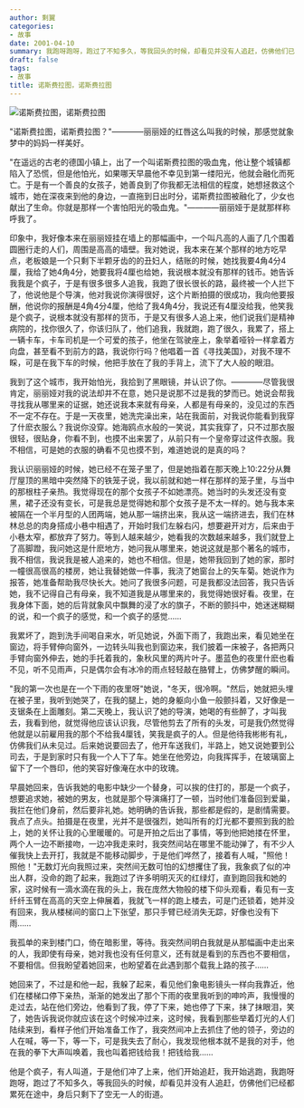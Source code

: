 ```yaml
---
author: 剩翼
categories:
- 故事
date: 2001-04-10
summary: 我跑呀跑呀，跑过了不知多久，等我回头的时候，却看见并没有人追赶，仿佛他们已经都累死在途中，身后只剩下了空无一人的街道。
draft: false
tags:
- 故事
title: 诺斯费拉图，诺斯费拉图
---
```


![诺斯费拉图，诺斯费拉图](/img/Nosferatu/Nosferatu.jpg)

"诺斯费拉图，诺斯费拉图？"————丽丽娅的红唇这么叫我的时候，那感觉就象梦中的妈妈一样美好。

"在遥远的古老的德国小镇上，出了一个叫诺斯费拉图的吸血鬼，他让整个城镇都陷入了恐慌，但是他怕光，如果哪天早晨他不幸见到第一缕阳光，他就会融化而死亡。于是有一个善良的女孩子，她善良到了你我都无法相信的程度，她想拯救这个城市，她在深夜来到他的身边，一直拖到日出时分，诺斯费拉图被融化了，少女也献出了生命。你就是那样一个害怕阳光的吸血鬼。"————丽丽娅于是就那样称呼我了。

印象中，我好像本来在丽丽娅挂在墙上的那幅画中，一个叫凡高的人画了几个围着圆圈行走的人们，周围是高高的墙壁。我对她说，我本来在某个那样的地方吃早点，老板娘是一个只剩下半颗牙齿的的丑妇人，结账的时候，她找我要4角4分4厘，我给了她4角4分，她要我将4厘也给她，我说根本就没有那样的钱币。她告诉我我是个疯子，于是有很多很多人追我，我跑了很长很长的路，最终被一个人拦下了，他说他是个导演，他对我说你演得很好，这个片断拍摄的很成功，我向他要报酬，他说你的报酬是4角4分4厘，他给了我4角4分，我说还有4厘没给我，他笑我是个疯子，说根本就没有那样的货币，于是又有很多人追上来，他们说我们是精神病院的，找你很久了，你该归队了，他们追我，我就跑，跑了很久，我累了，搭上一辆卡车，卡车司机是一个可爱的孩子，他坐在驾驶座上，象举着哑铃一样拿着方向盘，甚至看不到前方的路，我说你行吗？他唱着一首《寻找美国》，对我不理不睬，可是在我下车的时候，他把手放在了我的手背上，流下了大人般的眼泪。

我到了这个城市，我开始怕光，我拾到了黑眼镜，并认识了你。————尽管我很肯定，丽丽娅对我的说法却并不在意，她只是说那不过是我的梦而已。她说会帮我寻找我从哪里来的证据，她还说我本来就有母亲，人都是有母亲的，没见过的东西不一定不存在。于是一天夜里，她洗完澡出来，站在我面前，对我说你能看到我穿了什麽衣服么？我说你没穿。她海鸥点水般的一笑说，其实我穿了，只不过那衣服很轻，很贴身，你看不到，也摸不出来罢了，从前只有一个皇帝穿过这件衣服。我不相信，可是她的衣服的确看不见也摸不到，难道她说的是真的吗？

我认识丽丽娅的时候，她已经不在笼子里了，但是她指着在那天晚上10:22分从舞厅屋顶的黑暗中突然降下的铁笼子说，我以前就和她一样在那样的笼子里，与当中的那根柱子亲热。我觉得现在的那个女孩子不如她漂亮。她当时的头发还没有变黑，裙子还没有变长，可是我总是觉得她和那个女孩子是不太一样的。她与我本来被隔在一个半月型的人团两端，她从那一端挤出来，我从这一端挤进去，我们在林林总总的肉身搭成小巷中相遇了，开始时我们左躲右闪，想要避开对方，后来由于小巷太窄，都放弃了努力。等到人越来越少，她看我的次数越来越多，我们就登上了高脚蹬，我问她这是什麽地方，她问我从哪里来，她说这就是那个著名的城市，我不相信，我说我是被人追来的，她也不相信。但是，她带我回到了她的家，那时一幢很高很高的楼房，她让我替她做一件事，我浇了她窗台上的矢车菊。她说作为报答，她准备帮助我尽快长大。她问了我很多问题，可是我都没法回答，我只告诉她，我不记得自己有母亲，我不知道我是从哪里来的，我觉得她很好看。夜里，在我身体下面，她的后背就象风中飘舞的浸了水的旗子，不断的颤抖中，她迷迷糊糊的说，和一个疯子的感觉，和一个疯子的感觉……

我累坏了，跑到洗手间喝自来水，听见她说，外面下雨了，我跑出来，看见她坐在窗边，将手臂伸向窗外，一边转头叫我也到窗边来，我们披着一床被子，各把两只手臂向窗外伸去，她的手托着我的，象秋风里的两片叶子。墨蓝色的夜里什麽也看不见，听不见雨声，只是偶尔会有冰冷的雨点轻轻敲在胳臂上，仿佛梦醒的瞬间。

"我的第一次也是在一个下雨的夜里呀"她说，"冬天，很冷啊。"然后，她就把头埋在被子里，我听到她哭了，在我的腿上，她的身躯向小鱼一般颤抖着，又好像是一支锯条在上面雕刻。第二天晚上，我认识了她的导演，她喝的有些醉了，才叫我去，我看到他，就觉得他应该认识我，尽管他剪去了所有的头发，可是我仍然觉得他就是以前雇用我的那个不给我4厘钱，笑我是疯子的人。但是他待我彬彬有礼，仿佛我们从未见过。后来她说要回去了，他开车送我们，半路上，她又说她要到公司去，于是到家时只有我一个人下了车。她坐在他旁边，向我挥挥手，在玻璃窗上留下了一个唇印，他的笑容好像淹在水中的玫瑰。

早晨她回来，告诉我她的电影中缺少一个替身，可以挨的住打的，那是一个疯子，想要追求她，被她的男友，也就是那个导演痛打了一顿，当时他们准备回到爱巢，我拦在他们身前，然后要非礼她。她明确的告诉我，那些都是假的，是剧情需要。我点了点头。拍摄是在夜里，光并不是很强烈，她叫所有的灯光都不要照到我的脸上，她的关怀让我的心里暖暖的。可是开拍之后出了事情，等到他把她搂在怀里，两个人一边不断接吻，一边冲我走来时，我突然间站在哪里不能动弹了，有不少人催我快上去开打，我就是不能移动脚步，于是他们哗然了，接着有人喊，"照他！照他！"无数灯光向我照过来，突然间无数可怕的幻想攫住了我，我象疯了似的冲出人群，没命的跑了起来，我跑过了许多明明灭灭的红绿灯，直到跑回我和她的家，这时候有一滴水滴在我的头上，我在庞然大物般的楼下仰头观看，看见有一支纤纤玉臂在高高的天空上伸展着，我就飞一样的跑上楼去，可是门还锁着，她并没有回来，我从楼梯间的窗口上下张望，那只手臂已经消失无踪，好像也没有下雨……

我孤单的来到楼门口，倚在暗影里，等待。我突然间明白我就是从那幅画中走出来的人，我即使有母亲，她对我也没有任何意义，还有就是看到的东西也不要相信，不要相信。但我盼望着她回来，也盼望着在此遇到那个载我上路的孩子……

她回来了，不过是和他一起，我躲了起来，看见他们象电影镜头一样向我靠近，他们在楼梯口停下亲热，渐渐的她发出了那个下雨的夜里我听到的呻吟声，我慢慢的走过去，站在他们旁边，他看到了我，停了下来，她也停了下来，抹了抹眼泪，笑了，她告诉我说你就应该在这个时候冲过来，这时候，我看到那些举着灯光的人们陆续来到，看样子他们开始准备工作了，我突然间冲上去抓住了他的领子，旁边的人在喊，等一下，等一下，可是我失去了耐心，我发现他根本就不是我的对手，他在我的拳下大声叫唤着，我也叫着把钱给我！把钱给我……

他是个疯子，有人叫道，于是他们冲了上来，他们开始追赶，我开始逃跑，我跑呀跑呀，跑过了不知多久，等我回头的时候，却看见并没有人追赶，仿佛他们已经都累死在途中，身后只剩下了空无一人的街道。
